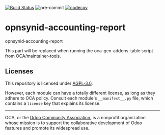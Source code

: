 [![Build Status](https://travis-ci.com/open-synergy/opnsynid-accounting-report.svg?branch=8.0)](https://travis-ci.com/open-synergy/opnsynid-accounting-report)
![pre-commit](https://github.com/open-synergy/opnsynid-accounting-report/actions/workflows/pre-commit.yml/badge.svg)
[![codecov](https://codecov.io/gh/open-synergy/opnsynid-accounting-report/branch/8.0/graph/badge.svg)](https://codecov.io/gh/open-synergy/opnsynid-accounting-report)

<!-- /!\ do not modify above this line -->

# opnsynid-accounting-report

opnsynid-accounting-report

<!-- /!\ do not modify below this line -->

<!-- prettier-ignore-start -->

[//]: # (addons)

This part will be replaced when running the oca-gen-addons-table script from OCA/maintainer-tools.

[//]: # (end addons)

<!-- prettier-ignore-end -->

## Licenses

This repository is licensed under [AGPL-3.0](LICENSE).

However, each module can have a totally different license, as long as they adhere to OCA
policy. Consult each module's `__manifest__.py` file, which contains a `license` key
that explains its license.

----

OCA, or the [Odoo Community Association](http://odoo-community.org/), is a nonprofit
organization whose mission is to support the collaborative development of Odoo features
and promote its widespread use.
